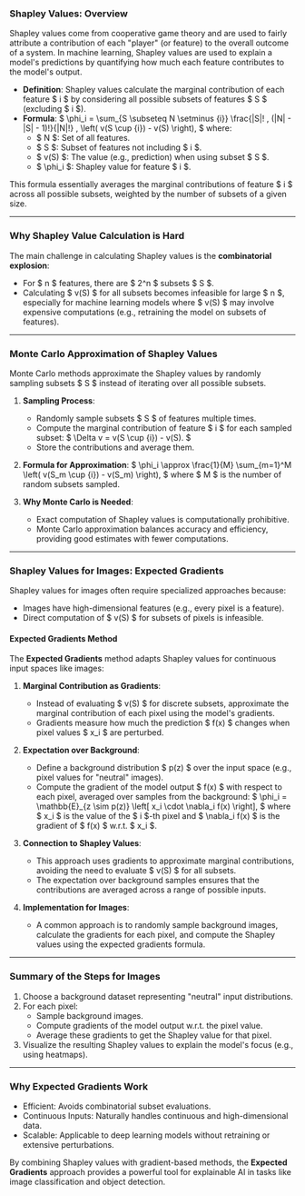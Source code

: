 ### **Shapley Values: Overview**

Shapley values come from cooperative game theory and are used to fairly attribute a contribution of each "player" (or feature) to the overall outcome of a system. In machine learning, Shapley values are used to explain a model's predictions by quantifying how much each feature contributes to the model's output.

- **Definition**: Shapley values calculate the marginal contribution of each feature $ i $ by considering all possible subsets of features $ S $ (excluding $ i $).
- **Formula**:
  $
  \phi_i = \sum_{S \subseteq N \setminus \{i\}} \frac{|S|! \, (|N| - |S| - 1)!}{|N|!} \, \left( v(S \cup \{i\}) - v(S) \right),
  $
  where:
  - $ N $: Set of all features.
  - $ S $: Subset of features not including $ i $.
  - $ v(S) $: The value (e.g., prediction) when using subset $ S $.
  - $ \phi_i $: Shapley value for feature $ i $.

This formula essentially averages the marginal contributions of feature $ i $ across all possible subsets, weighted by the number of subsets of a given size.

---

### **Why Shapley Value Calculation is Hard**

The main challenge in calculating Shapley values is the **combinatorial explosion**:
- For $ n $ features, there are $ 2^n $ subsets $ S $.
- Calculating $ v(S) $ for all subsets becomes infeasible for large $ n $, especially for machine learning models where $ v(S) $ may involve expensive computations (e.g., retraining the model on subsets of features).

---

### **Monte Carlo Approximation of Shapley Values**

Monte Carlo methods approximate the Shapley values by randomly sampling subsets $ S $ instead of iterating over all possible subsets.

1. **Sampling Process**:
   - Randomly sample subsets $ S $ of features multiple times.
   - Compute the marginal contribution of feature $ i $ for each sampled subset:
     $
     \Delta v = v(S \cup \{i\}) - v(S).
     $
   - Store the contributions and average them.

2. **Formula for Approximation**:
   $
   \phi_i \approx \frac{1}{M} \sum_{m=1}^M \left( v(S_m \cup \{i\}) - v(S_m) \right),
   $
   where $ M $ is the number of random subsets sampled.

3. **Why Monte Carlo is Needed**:
   - Exact computation of Shapley values is computationally prohibitive.
   - Monte Carlo approximation balances accuracy and efficiency, providing good estimates with fewer computations.

---

### **Shapley Values for Images: Expected Gradients**

Shapley values for images often require specialized approaches because:
- Images have high-dimensional features (e.g., every pixel is a feature).
- Direct computation of $ v(S) $ for subsets of pixels is infeasible.

#### **Expected Gradients Method**

The **Expected Gradients** method adapts Shapley values for continuous input spaces like images:

1. **Marginal Contribution as Gradients**:
   - Instead of evaluating $ v(S) $ for discrete subsets, approximate the marginal contribution of each pixel using the model's gradients.
   - Gradients measure how much the prediction $ f(x) $ changes when pixel values $ x_i $ are perturbed.

2. **Expectation over Background**:
   - Define a background distribution $ p(z) $ over the input space (e.g., pixel values for "neutral" images).
   - Compute the gradient of the model output $ f(x) $ with respect to each pixel, averaged over samples from the background:
     $
     \phi_i = \mathbb{E}_{z \sim p(z)} \left[ x_i \cdot \nabla_i f(x) \right],
     $
     where $ x_i $ is the value of the $ i $-th pixel and $ \nabla_i f(x) $ is the gradient of $ f(x) $ w.r.t. $ x_i $.

3. **Connection to Shapley Values**:
   - This approach uses gradients to approximate marginal contributions, avoiding the need to evaluate $ v(S) $ for all subsets.
   - The expectation over background samples ensures that the contributions are averaged across a range of possible inputs.

4. **Implementation for Images**:
   - A common approach is to randomly sample background images, calculate the gradients for each pixel, and compute the Shapley values using the expected gradients formula.

---

### **Summary of the Steps for Images**
1. Choose a background dataset representing "neutral" input distributions.
2. For each pixel:
   - Sample background images.
   - Compute gradients of the model output w.r.t. the pixel value.
   - Average these gradients to get the Shapley value for that pixel.
3. Visualize the resulting Shapley values to explain the model's focus (e.g., using heatmaps).

---

### **Why Expected Gradients Work**
- Efficient: Avoids combinatorial subset evaluations.
- Continuous Inputs: Naturally handles continuous and high-dimensional data.
- Scalable: Applicable to deep learning models without retraining or extensive perturbations.

By combining Shapley values with gradient-based methods, the **Expected Gradients** approach provides a powerful tool for explainable AI in tasks like image classification and object detection.